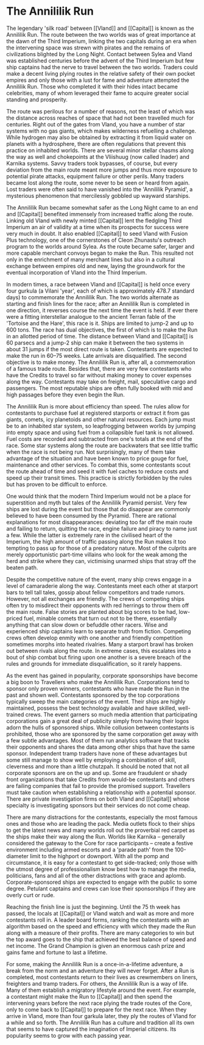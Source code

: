 # The Annililik Run

The legendary 'silk road' between [[Vland]] and [[Capital]] is known as the Annililik Run. The route between the two worlds was of great importance at the dawn of the Third Imperium, linking the two capitals during an era when the intervening space was strewn with pirates and the remains of civilizations blighted by the Long Night. Contact between Sylea and Vland was established centuries before the advent of the Third Imperium but few ship captains had the nerve to travel between the two worlds. Traders could make a decent living plying routes in the relative safety of their own pocket empires and only those with a lust for fame and adventure attempted the Annililik Run. Those who completed it with their hides intact became celebrities, many of whom leveraged their fame to acquire greater social standing and prosperity.

The route was perilous for a number of reasons, not the least of which was the distance across reaches of space that had not been travelled much for centuries. Right out of the gates from Vland, you have a number of star systems with no gas giants, which makes wilderness refuelling a challenge. While hydrogen may also be obtained by extracting it from liquid water on planets with a hydrosphere, there are often regulations that prevent this practice on inhabited worlds. There are several minor stellar chasms along the way as well and chokepoints at the Vliishuug (now called Inader) and Karnika systems. Savvy traders took bypasses, of course, but every deviation from the main route meant more jumps and thus more exposure to potential pirate attacks, equipment failure or other perils. Many traders became lost along the route, some never to be seen or heard from again. Lost traders were often said to have vanished into the 'Annililik Pyramid', a mysterious phenomenon that mercilessly gobbled up wayward starships.

The Annililik Run became somewhat safer as the Long Night came to an end and [[Capital]] benefited immensely from increased traffic along the route. Linking old Vland with newly minted [[Capital]] lent the fledgling Third Imperium an air of validity at a time when its prospects for success were very much in doubt. It also enabled [[Capital]] to seed Vland with Fusion Plus technology, one of the cornerstones of Cleon Zhunastu's outreach program to the worlds around Sylea. As the route became safer, larger and more capable merchant convoys began to make the Run. This resulted not only in the enrichment of many merchant lines but also in a cultural exchange between empires old and new, laying the groundwork for the eventual incorporation of Vland into the Third Imperium.

In modern times, a race between Vland and [[Capital]] is held once every four gurkula (a Vilani 'year', each of which is approximately 478.7 standard days) to commemorate the Annililik Run. The two worlds alternate as starting and finish lines for the race; after an Annililik Run is completed in one direction, it reverses course the next time the event is held. If ever there were a fitting interstellar analogue to the ancient Terran fable of the 'Tortoise and the Hare', this race is it. Ships are limited to jump-2 and up to 600 tons. The race has dual objectives, the first of which is to make the Run in an allotted period of time. The distance between Vland and [[Capital]] is 60 parsecs and a jump-2 ship can make it between the two systems in about 31 jumps if the most direct route is taken. Contestants are expected to make the run in 60–75 weeks. Late arrivals are disqualified. The second objective is to make money. The Annililik Run is, after all, a commemoration of a famous trade route. Besides that, there are very few contestants who have the Credits to travel so far without making money to cover expenses along the way. Contestants may take on freight, mail, speculative cargo and passengers. The most reputable ships are often fully booked with mid and high passages before they even begin the Run.

The Annililik Run is more about efficiency than speed. The rules allow for contestants to purchase fuel at registered starports or extract it from gas giants, comets, icy planetoids and other natural resources. Each jump must be to an inhabited star system, so leapfrogging between worlds by jumping into empty space and using fuel from a collapsible fuel tank is not allowed. Fuel costs are recorded and subtracted from one's totals at the end of the race. Some star systems along the route are backwaters that see little traffic when the race is not being run. Not surprisingly, many of them take advantage of the situation and have been known to price gouge for fuel, maintenance and other services. To combat this, some contestants scout the route ahead of time and seed it with fuel caches to reduce costs and speed up their transit times. This practice is strictly forbidden by the rules but has proven to be difficult to enforce.

One would think that the modern Third Imperium would not be a place for superstition and myth but tales of the Annililik Pyramid persist. Very few ships are lost during the event but those that do disappear are commonly believed to have been consumed by the Pyramid. There are rational explanations for most disappearances: deviating too far off the main route and failing to return, quitting the race, engine failure and piracy to name just a few. While the latter is extremely rare in the civilised heart of the Imperium, the high amount of traffic passing along the Run makes it too tempting to pass up for those of a predatory nature. Most of the culprits are merely opportunistic part-time villains who look for the weak among the herd and strike where they can, victimising unarmed ships that stray off the beaten path.

Despite the competitive nature of the event, many ship crews engage in a level of camaraderie along the way. Contestants meet each other at starport bars to tell tall tales, gossip about fellow competitors and trade rumors. However, not all exchanges are friendly. The crews of competing ships often try to misdirect their opponents with red herrings to throw them off the main route. False stories are planted about big scores to be had, low-priced fuel, minable comets that turn out not to be there, essentially anything that can slow down or befuddle other racers. Wise and experienced ship captains learn to separate truth from fiction. Competing crews often develop enmity with one another and friendly competition sometimes morphs into heated rivalries. Many a starport brawl has broken out between rivals along the route. In extreme cases, this escalates into a bout of ship combat but firing upon one another is a severe breach of the rules and grounds for immediate disqualification, so it rarely happens.

As the event has gained in popularity, corporate sponsorships have become a big boon to Travellers who make the Annililik Run. Corporations tend to sponsor only proven winners, contestants who have made the Run in the past and shown well. Contestants sponsored by the top corporations typically sweep the main categories of the event. Their ships are highly maintained, possess the best technology available and have skilled, well-trained crews. The event garners so much media attention that participating corporations gain a great deal of publicity simply from having their logos adorn the hulls of sponsored ships. While collusion between contestants is prohibited, those who are sponsored by the same corporation get away with a few subtle advantages. Most of them run analytics software that tracks their opponents and shares the data among other ships that have the same sponsor. Independent tramp traders have none of these advantages but some still manage to show well by employing a combination of skill, cleverness and more than a little chutzpah. It should be noted that not all corporate sponsors are on the up and up. Some are fraudulent or shady front organizations that take Credits from would-be contestants and others are failing companies that fail to provide the promised support. Travellers must take caution when establishing a relationship with a potential sponsor. There are private investigation firms on both Vland and [[Capital]] whose specialty is investigating sponsors but their services do not come cheap.

There are many distractions for the contestants, especially the most famous ones and those who are leading the pack. Media outlets flock to their ships to get the latest news and many worlds roll out the proverbial red carpet as the ships make their way along the Run. Worlds like Karnika – generally considered the gateway to the Core for race participants – create a festive environment including armed escorts and a 'parade path' from the 100-diameter limit to the highport or downport. With all the pomp and circumstance, it is easy for a contestant to get side-tracked; only those with the utmost degree of professionalism know best how to manage the media, politicians, fans and all of the other distractions with grace and aplomb. Corporate-sponsored ships are expected to engage with the public to some degree. Petulant captains and crews can lose their sponsorships if they are overly curt or rude.

Reaching the finish line is just the beginning. Until the 75 th week has passed, the locals at [[Capital]] or Vland watch and wait as more and more contestants roll in. A leader board forms, ranking the contestants with an algorithm based on the speed and efficiency with which they made the Run along with a measure of their profits. There are many categories to win but the top award goes to the ship that achieved the best balance of speed and net income. The Grand Champion is given an enormous cash prize and gains fame and fortune to last a lifetime.

For some, making the Annililik Run is a once-in-a-lifetime adventure, a break from the norm and an adventure they will never forget. After a Run is completed, most contestants return to their lives as crewmembers on liners, freighters and tramp traders. For others, the Annililik Run is a way of life. Many of them establish a migratory lifestyle around the event. For example, a contestant might make the Run to [[Capital]] and then spend the intervening years before the next race plying the trade routes of the Core, only to come back to [[Capital]] to prepare for the next race. When they arrive in Vland, more than four garkula later, they ply the routes of Vland for a while and so forth. The Annililik Run has a culture and tradition all its own that seems to have captured the imagination of Imperial citizens. Its popularity seems to grow with each passing year.
